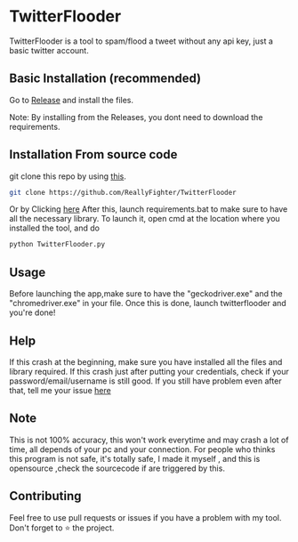 # TwitterFlooder
TwitterFlooder is a tool to spam/flood a tweet without any api key, just a basic twitter account.

## Basic Installation (recommended)
Go to [Release](https://github.com/ReallyFighter/TwitterFlooder/archive/refs/heads/main.zip) and install the files.

Note: By installing from the Releases, you dont need to download the requirements.

## Installation From source code
git clone this repo by using [this](https://git-scm.com/downloads).
```bash
git clone https://github.com/ReallyFighter/TwitterFlooder
```
Or by Clicking [here](https://github.com/ReallyFighter/TwitterFlooder/archive/refs/heads/main.zip)
After this, launch requirements.bat to make sure to have all the necessary library. To launch it, open cmd at the location where you installed the tool, and do
```bash
python TwitterFlooder.py
```
## Usage
Before launching the app,make sure to have the "geckodriver.exe" and the "chromedriver.exe" in your file.
Once this is done, launch twitterflooder and you're done!

## Help
If this crash at the beginning, make sure you have installed all the files and library required. If this crash just after putting your credentials, check if your
password/email/username is still good. If you still have problem even after that, tell me your issue [here](https://github.com/ReallyFighter/Putin-IP-Lookup/issues)

## Note
This is not 100% accuracy, this won't work everytime and may crash a lot of time, all depends of your pc and your connection. For people who thinks this program is not safe, it's totally safe, I made it myself , and this is opensource ,check the sourcecode if are triggered by this. 

## Contributing
Feel free to use pull requests or issues if you have a problem with my tool.
Don't forget to ⭐ the project.
